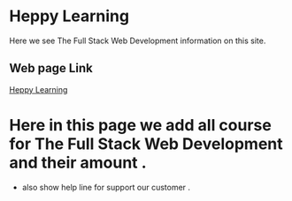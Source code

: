 # Heppy Learning
Here we see The Full Stack Web Development information on this site.
## Web page Link
[Heppy Learning](https://angry-lalande-805813.netlify.app)
# Here in this page we add all course for The Full Stack Web Development and their amount .
* also show help line for support our customer .
